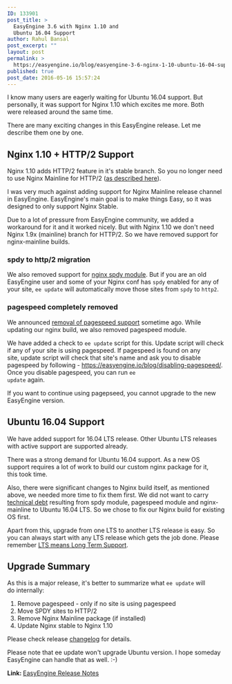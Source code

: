 ```yaml
---
ID: 133901
post_title: >
  EasyEngine 3.6 with Nginx 1.10 and
  Ubuntu 16.04 Support
author: Rahul Bansal
post_excerpt: ""
layout: post
permalink: >
  https://easyengine.io/blog/easyengine-3-6-nginx-1-10-ubuntu-16-04-support/
published: true
post_date: 2016-05-16 15:57:24
---
```

I know many users are eagerly waiting for Ubuntu 16.04 support. But personally, it was support for Nginx 1.10 which excites me more. Both were released around the same time.

There are many exciting changes in this EasyEngine release. Let me describe them one by one.
<h2>Nginx 1.10 + HTTP/2 Support</h2>
Nginx 1.10 adds HTTP/2 feature in it's stable branch. So you no longer need to use Nginx Mainline for HTTP/2 (<a href="https://easyengine.io/docs/http2-support/">as described here</a>).

I was very much against adding support for Nginx Mainline release channel in EasyEngine. EasyEngine's main goal is to make things Easy, so it was designed to only support Nginx Stable.

Due to a lot of pressure from EasyEngine community, we added a workaround for it and it worked nicely. But with Nginx 1.10 we don't need Nginx 1.9x (mainline) branch for HTTP/2. So we have removed support for nginx-mainline builds.
<h3>spdy to http/2 migration</h3>
We also removed support for <a href="http://nginx.org/en/docs/http/ngx_http_spdy_module.html">nginx spdy module</a>. But if you are an old EasyEngine user and some of your Nginx conf has <code>spdy</code> enabled for any of your site, <code>ee update</code> will automatically move those sites from <code>spdy</code> to <code>http2</code>.
<h3>pagespeed completely removed</h3>
We announced <a href="https://easyengine.io/blog/disabling-pagespeed/">removal of pagespeed support</a> sometime ago. While updating our nginx build, we also removed pagespeed module.

We have added a check to <code>ee update</code> script for this. Update script will check if any of your site is using pagespeed. If pagespeed is found on any site, update script will check that site's name and ask you to disable pagespeed by following - <a href="https://easyengine.io/blog/disabling-pagespeed/">https://easyengine.io/blog/disabling-pagespeed/</a>. Once you disable pagespeed, you can run <code>ee update</code> again.

If you want to continue using pagepseed, you cannot upgrade to the new EasyEngine version.
<h2>Ubuntu 16.04 Support</h2>
We have added support for 16.04 LTS release. Other Ubuntu LTS releases with active support are supported already.

There was a strong demand for Ubuntu 16.04 support. As a new OS support requires a lot of work to build our custom nginx package for it, this took time.

Also, there were significant changes to Nginx build itself, as mentioned above, we needed more time to fix them first. We did not want to carry <a href="https://en.wikipedia.org/wiki/Technical_debt">technical debt</a> resulting from spdy module, pagespeed module and nginx-mainline to Ubuntu 16.04 LTS. So we chose to fix our Nginx build for existing OS first.

Apart from this, upgrade from one LTS to another LTS release is easy. So you can always start with any LTS release which gets the job done. Please remember <a href="https://wiki.ubuntu.com/LTS">LTS means Long Term Support</a>.
<h2>Upgrade Summary</h2>
As this is a major release, it's better to summarize what <code>ee update</code> will do internally:
<ol>
 	<li>Remove pagespeed - only if no site is using pagespeed</li>
 	<li>Move SPDY sites to HTTP/2</li>
 	<li>Remove Nginx Mainline package (if installed)</li>
 	<li>Update Nginx stable to Nginx 1.10</li>
</ol>
Please check release <a href="https://github.com/EasyEngine/easyengine/releases/tag/v3.6.0">changelog</a> for details.

Please note that ee update won't upgrade Ubuntu version. I hope someday EasyEngine can handle that as well. :-)

<strong>Link: </strong><a href="https://github.com/EasyEngine/easyengine/releases/tag/v3.6.0">EasyEngine Release Notes</a>